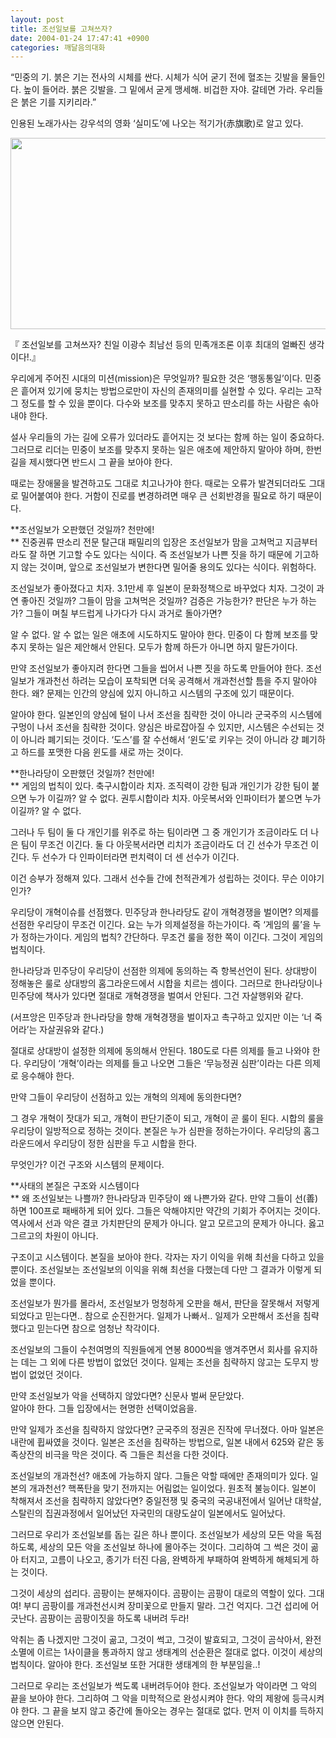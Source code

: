 ```yaml
---
layout: post
title: 조선일보를 고쳐쓰자?
date: 2004-01-24 17:47:41 +0900
categories: 깨달음의대화
---
```

“민중의 기. 붉은 기는 전사의 시체를 싼다. 시체가 식어 굳기 전에 혈조는 깃발을 물들인다. 높이 들어라. 붉은 깃발을. 그 밑에서 굳게 맹세해. 비겁한 자야. 갈테면 가라. 우리들은 붉은 기를 지키리라.”

인용된 노래가사는 강우석의 영화 ‘실미도’에 나오는 적기가(赤旗歌)로 알고 있다.

<p align="center">
  <img src="http://drkimz.com/technote/board/private/upimg/1074932803.jpg" width="506" height="306" border="0" />
</p>

<p align="left">
  『 조선일보를 고쳐쓰자? 친일 이광수 최남선 등의 민족개조론 이후 최대의 얼빠진 생각이다!.』
</p>

우리에게 주어진 시대의 미션(mission)은 무엇일까? 필요한 것은 ‘행동통일’이다. 민중은 흩어져 있기에 뭉치는 방법으로만이 자신의 존재의미를 실현할 수 있다. 우리는 고작 그 정도를 할 수 있을 뿐이다. 다수와 보조를 맞추지 못하고 딴소리를 하는 사람은 솎아내야 한다. 

설사 우리들의 가는 길에 오류가 있더라도 흩어지는 것 보다는 함께 하는 일이 중요하다. 그러므로 리더는 민중이 보조를 맞추지 못하는 일은 애초에 제안하지 말아야 하며, 한번 길을 제시했다면 반드시 그 끝을 보아야 한다. 

때로는 장애물을 발견하고도 그대로 치고나가야 한다. 때로는 오류가 발견되더라도 그대로 밀어붙여야 한다. 거함이 진로를 변경하려면 매우 큰 선회반경을 필요로 하기 때문이다. 

**조선일보가 오판했던 것일까? 천만에!  
** 진중권류 딴소리 전문 탈근대 패밀리의 입장은 조선일보가 맘을 고쳐먹고 지금부터라도 잘 하면 기고할 수도 있다는 식이다. 즉 조선일보가 나쁜 짓을 하기 때문에 기고하지 않는 것이며, 앞으로 조선일보가 변한다면 밀어줄 용의도 있다는 식이다. 위험하다. 

조선일보가 좋아졌다고 치자. 3.1만세 후 일본이 문화정책으로 바꾸었다 치자. 그것이 과연 좋아진 것일까? 그들이 맘을 고쳐먹은 것일까? 검증은 가능한가? 판단은 누가 하는가? 그들이 며칠 부드럽게 나가다가 다시 과거로 돌아가면? 

알 수 없다. 알 수 없는 일은 애초에 시도하지도 말아야 한다. 민중이 다 함께 보조를 맞추지 못하는 일은 제안해서 안된다. 모두가 함께 하든가 아니면 하지 말든가이다. 

만약 조선일보가 좋아지려 한다면 그들을 씹어서 나쁜 짓을 하도록 만들어야 한다. 조선일보가 개과천선 하려는 모습이 포착되면 더욱 공격해서 개과천선할 틈을 주지 말아야 한다. 왜? 문제는 인간의 양심에 있지 아니하고 시스템의 구조에 있기 때문이다. 

알아야 한다. 일본인의 양심에 털이 나서 조선을 침략한 것이 아니라 군국주의 시스템에 구멍이 나서 조선을 침략한 것이다. 양심은 바로잡아질 수 있지만, 시스템은 수선되는 것이 아니라 폐기되는 것이다. ‘도스’를 잘 수선해서 ‘윈도’로 키우는 것이 아니라 걍 폐기하고 하드를 포맷한 다음 윈도를 새로 까는 것이다. 

**한나라당이 오판했던 것일까? 천만에!  
** 게임의 법칙이 있다. 축구시합이라 치자. 조직력이 강한 팀과 개인기가 강한 팀이 붙으면 누가 이길까? 알 수 없다. 권투시합이라 치자. 아웃복서와 인파이터가 붙으면 누가 이길까? 알 수 없다. 

그러나 두 팀이 둘 다 개인기를 위주로 하는 팀이라면 그 중 개인기가 조금이라도 더 나은 팀이 무조건 이긴다. 둘 다 아웃복서라면 리치가 조금이라도 더 긴 선수가 무조건 이긴다. 두 선수가 다 인파이터라면 펀치력이 더 센 선수가 이긴다. 

이건 승부가 정해져 있다. 그래서 선수들 간에 천적관계가 성립하는 것이다. 무슨 이야기인가?

우리당이 개혁이슈를 선점했다. 민주당과 한나라당도 같이 개혁경쟁을 벌이면? 의제를 선점한 우리당이 무조건 이긴다. 요는 누가 의제설정을 하는가이다. 즉 ‘게임의 룰’을 누가 정하는가이다. 게임의 법칙? 간단하다. 무조건 룰을 정한 쪽이 이긴다. 그것이 게임의 법칙이다. 

한나라당과 민주당이 우리당이 선점한 의제에 동의하는 즉 항복선언이 된다. 상대방이 정해놓은 룰로 상대방의 홈그라운드에서 시합을 치르는 셈이다. 그러므로 한나라당이나 민주당에 책사가 있다면 절대로 개혁경쟁을 벌여서 안된다. 그건 자살행위와 같다. 

(서프앙은 민주당과 한나라당을 향해 개혁경쟁을 벌이자고 촉구하고 있지만 이는 ‘너 죽어라’는 자살권유와 같다.)

절대로 상대방이 설정한 의제에 동의해서 안된다. 180도로 다른 의제를 들고 나와야 한다. 우리당이 ‘개혁’이라는 의제를 들고 나오면 그들은 ‘무능정권 심판’이라는 다른 의제로 응수해야 한다. 

만약 그들이 우리당이 선점하고 있는 개혁의 의제에 동의한다면? 

그 경우 개혁이 잣대가 되고, 개혁이 판단기준이 되고, 개혁이 곧 룰이 된다. 시합의 룰을 우리당이 일방적으로 정하는 것이다. 본질은 누가 심판을 정하는가이다. 우리당의 홈그라운드에서 우리당이 정한 심판을 두고 시합을 한다. 

무엇인가? 이건 구조와 시스템의 문제이다. 

**사태의 본질은 구조와 시스템이다  
** 왜 조선일보는 나쁠까? 한나라당과 민주당이 왜 나쁜가와 같다. 만약 그들이 선(善)하면 100프로 패배하게 되어 있다. 그들은 악해야지만 약간의 기회가 주어지는 것이다. 역사에서 선과 악은 결코 가치판단의 문제가 아니다. 알고 모르고의 문제가 아니다. 옳고 그르고의 차원이 아니다. 

구조이고 시스템이다. 본질을 보아야 한다. 각자는 자기 이익을 위해 최선을 다하고 있을 뿐이다. 조선일보는 조선일보의 이익을 위해 최선을 다했는데 다만 그 결과가 이렇게 되었을 뿐이다. 

조선일보가 뭔가를 몰라서, 조선일보가 멍청하게 오판을 해서, 판단을 잘못해서 저렇게 되었다고 믿는다면.. 참으로 순진한거다. 일제가 나빠서.. 일제가 오판해서 조선을 침략했다고 믿는다면 참으로 엄청난 착각이다. 

조선일보의 그들이 수천여명의 직원들에게 연봉 8000씩을 앵겨주면서 회사를 유지하는 데는 그 외에 다른 방법이 없었던 것이다. 일제는 조선을 침략하지 않고는 도무지 방법이 없었던 것이다. 

만약 조선일보가 악을 선택하지 않았다면? 신문사 벌써 문닫았다.  
알아야 한다. 그들 입장에서는 현명한 선택이었음을.

만약 일제가 조선을 침략하지 않았다면? 군국주의 정권은 진작에 무너졌다. 아마 일본은 내란에 휩싸였을 것이다. 일본은 조선을 침략하는 방법으로, 일본 내에서 625와 같은 동족상잔의 비극을 막은 것이다. 즉 그들은 최선을 다한 것이다. 

조선일보의 개과천선? 애초에 가능하지 않다. 그들은 악할 때에만 존재의미가 있다. 일본의 개과천선? 핵폭탄을 맞기 전까지는 어림없는 일이었다. 원초적 불능이다. 일본이 착해져서 조선을 침략하지 않았다면? 중일전쟁 및 중국의 국공내전에서 일어난 대학살, 스탈린의 집권과정에서 일어났던 자국민의 대량도살이 일본에서도 일어났다. 

그러므로 우리가 조선일보를 돕는 길은 하나 뿐이다. 조선일보가 세상의 모든 악을 독점하도록, 세상의 모든 악을 조선일보 하나에 몰아주는 것이다. 그리하여 그 썩은 것이 곪아 터지고, 고름이 나오고, 종기가 터진 다음, 완벽하게 부패하여 완벽하게 해체되게 하는 것이다. 

그것이 세상의 섭리다. 곰팡이는 분해자이다. 곰팡이는 곰팡이 대로의 역할이 있다. 그대여! 부디 곰팡이를 개과천선시켜 장미꽃으로 만들지 말라. 그건 억지다. 그건 섭리에 어긋난다. 곰팡이는 곰팡이짓을 하도록 내버려 두라! 

악취는 좀 나겠지만 그것이 곪고, 그것이 썩고, 그것이 발효되고, 그것이 곰삭아서, 완전소멸에 이르는 1사이클을 통과하지 않고 생태계의 선순환은 절대로 없다. 이것이 세상의 법칙이다. 알아야 한다. 조선일보 또한 거대한 생태계의 한 부분임을..!

그러므로 우리는 조선일보가 썩도록 내버려두어야 한다. 조선일보가 악이라면 그 악의 끝을 보아야 한다. 그리하여 그 악을 미학적으로 완성시켜야 한다. 악의 제왕에 등극시켜야 한다. 그 끝을 보지 않고 중간에 돌아오는 경우는 절대로 없다. 먼저 이 이치를 득하지 않으면 안된다.